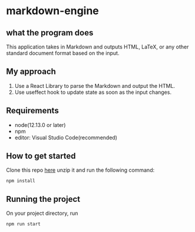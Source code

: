 # markdown-engine
## what the program does

This application takes in Markdown and outputs HTML, LaTeX, or any other standard document format based on the input.

## My approach 
 
1. Use a React Library to parse the Markdown and output the HTML.
2. Use useffect hook to update state as soon as the input changes.

## Requirements

- node(12.13.0 or later)
- npm
- editor: Visual Studio Code(recommended)

## How to get started
Clone this repo [here](https://github.com/claremburu/markdown-engine) unzip it and run the following command:
```
npm install
```

## Running the project
On your project directory, run 
```
npm run start
```